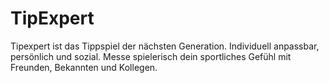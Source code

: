TipExpert
=========

Tipexpert ist das Tippspiel der nächsten Generation. Individuell anpassbar, persönlich und sozial. Messe spielerisch dein sportliches Gefühl mit Freunden, Bekannten und Kollegen.
